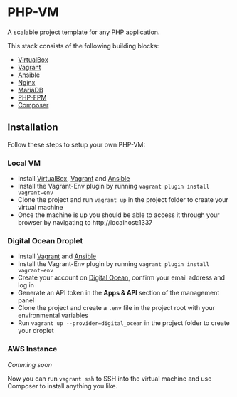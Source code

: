 # PHP-VM

A scalable project template for any PHP application.

This stack consists of the following building blocks:

- [VirtualBox](https://www.virtualbox.org)
- [Vagrant](https://www.vagrantup.com)
- [Ansible](http://www.ansible.com)
- [Nginx](http://www.nginx.com)
- [MariaDB](https://mariadb.com)
- [PHP-FPM](http://php-fpm.org)
- [Composer](https://getcomposer.org)

## Installation

Follow these steps to setup your own PHP-VM:

### Local VM

- Install [VirtualBox](https://www.virtualbox.org/wiki/Downloads), [Vagrant](https://www.vagrantup.com/downloads.html) and [Ansible](http://docs.ansible.com/intro_installation.html)
- Install the Vagrant-Env plugin by running ```vagrant plugin install vagrant-env```
- Clone the project and run ```vagrant up``` in the project folder to create your virtual machine
- Once the machine is up you should be able to access it through your browser by navigating to http://localhost:1337

### Digital Ocean Droplet

- Install [Vagrant](https://www.vagrantup.com/downloads.html) and [Ansible](http://docs.ansible.com/intro_installation.html)
- Install the Vagrant-Env plugin by running ```vagrant plugin install vagrant-env```
- Create your account on [Digital Ocean](https://www.digitalocean.com/), confirm your email address and log in
- Generate an API token in the **Apps & API** section of the management panel
- Clone the project and create a ```.env``` file in the project root with your environmental variables
- Run ```vagrant up --provider=digital_ocean``` in the project folder to create your droplet

### AWS Instance

*Comming soon*

Now you can run ```vagrant ssh``` to SSH into the virtual machine and use Composer to install anything you like.
